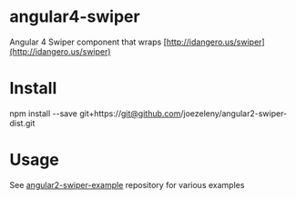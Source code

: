# angular4-swiper
Angular 4 Swiper component that wraps [http://idangero.us/swiper](http://idangero.us/swiper)

# Install
npm install --save git+https://git@github.com/joezeleny/angular2-swiper-dist.git

# Usage
See [angular2-swiper-example](https://github.com/ksachdeva/angular2-swiper-example) repository for various examples
